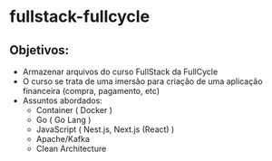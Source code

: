 # fullstack-fullcycle

Objetivos:
----------
* Armazenar arquivos do curso FullStack da FullCycle
* O curso se trata de uma imersão para criação de uma aplicação financeira (compra, pagamento, etc)
* Assuntos abordados:
  - Container ( Docker )
  - Go ( Go Lang )
  - JavaScript ( Nest.js, Next.js (React) )
  - Apache/Kafka
  - Clean Architecture
